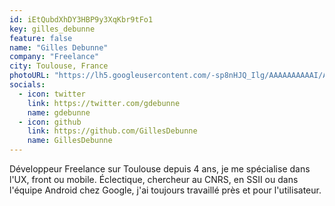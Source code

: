 ```yaml
---
id: iEtQubdXhDY3HBP9y3XqKbr9tFo1
key: gilles_debunne
feature: false
name: "Gilles Debunne"
company: "Freelance"
city: Toulouse, France
photoURL: "https://lh5.googleusercontent.com/-sp8nHJQ_Ilg/AAAAAAAAAAI/AAAAAAAAJ5I/YvU72m2vsNA/photo.jpg"
socials:
  - icon: twitter
    link: https://twitter.com/gdebunne
    name: gdebunne
  - icon: github
    link: https://github.com/GillesDebunne
    name: GillesDebunne
---
```

Développeur Freelance sur Toulouse depuis 4 ans, je me spécialise dans l'UX, front ou mobile. Éclectique, chercheur au CNRS, en SSII ou dans l'équipe Android chez Google, j'ai toujours travaillé près et pour l'utilisateur.
